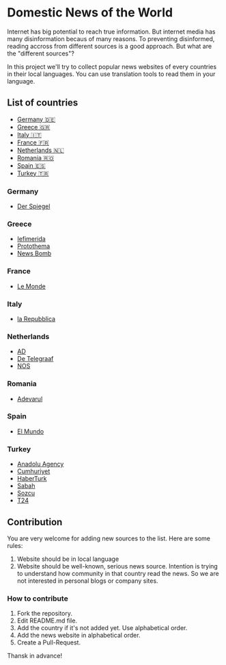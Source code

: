 # Domestic News of the World

Internet has big potential to reach true information. But internet media has many disinformation becaus of many reasons. To preventing disinformed, reading accross from different sources is a good approach. But what are the "different sources"?

In this project we'll try to collect popular news websites of every countries in their local languages. You can use translation tools to read them in your language.

## List of countries

* [Germany 🇩🇪](#germany)
* [Greece 🇬🇷](#greece)
* [Italy 🇮🇹](#italy)
* [France 🇫🇷](#france)
* [Netherlands 🇳🇱](#netherlands)
* [Romania 🇷🇴](#romania)
* [Spain 🇪🇸](#spain)
* [Turkey 🇹🇷](#turkey)

### Germany

* [Der Spiegel](https://www.spiegel.de)

### Greece

* [Iefimerida](https://www.iefimerida.gr)
* [Protothema](https://www.protothema.gr)
* [News Bomb](https://www.newsbomb.gr)

### France

* [Le Monde](https://www.lemonde.fr)

### Italy

* [la Repubblica](https://www.repubblica.it)

### Netherlands

* [AD](https://www.ad.nl)
* [De Telegraaf](https://www.telegraaf.nl)
* [NOS](https://nos.nl)

### Romania

* [Adevarul](https://adevarul.ro)

### Spain

* [El Mundo](https://www.elmundo.es)

### Turkey

* [Anadolu Agency](https://www.aa.com.tr)
* [Cumhuriyet](https://www.cumhuriyet.com.tr)
* [HaberTurk](https://www.haberturk.com)
* [Sabah](https://www.sabah.com.tr)
* [Sozcu](https://www.sozcu.com.tr)
* [T24](https://www.t24.com.tr)

## Contribution

You are very welcome for adding new sources to the list. Here are some rules:

1. Website should be in local language
2. Website should be well-known, serious news source. Intention is trying to understand how community in that country read the news. So we are not interested in personal blogs or company sites.

### How to contribute

1. Fork the repository.
2. Edit README.md file.
3. Add the country if it's not added yet. Use alphabetical order.
4. Add the news website in alphabetical order.
5. Create a Pull-Request.

Thansk in advance!
